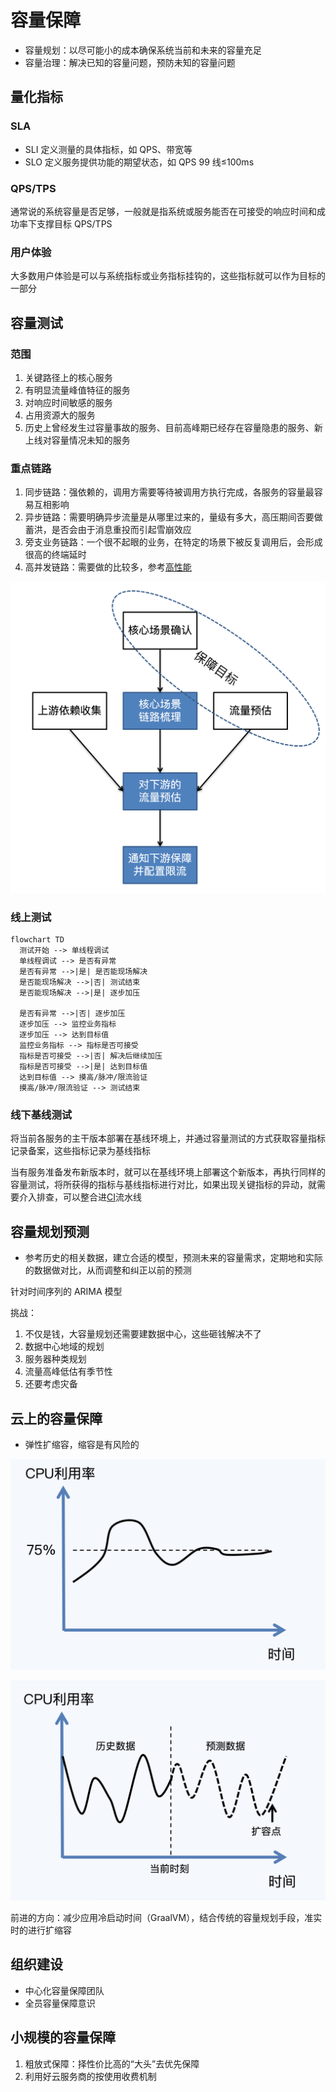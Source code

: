 # 容量保障

- 容量规划：以尽可能小的成本确保系统当前和未来的容量充足
- 容量治理：解决已知的容量问题，预防未知的容量问题

## 量化指标

### SLA

- SLI 定义测量的具体指标，如 QPS、带宽等
- SLO 定义服务提供功能的期望状态，如 QPS 99 线≤100ms

### QPS/TPS

通常说的系统容量是否足够，一般就是指系统或服务能否在可接受的响应时间和成功率下支撑目标 QPS/TPS

### 用户体验

大多数用户体验是可以与系统指标或业务指标挂钩的，这些指标就可以作为目标的一部分

## 容量测试

### 范围

1. 关键路径上的核心服务
2. 有明显流量峰值特征的服务
3. 对响应时间敏感的服务
4. 占用资源大的服务
5. 历史上曾经发生过容量事故的服务、目前高峰期已经存在容量隐患的服务、新上线对容量情况未知的服务

### 重点链路

1. 同步链路：强依赖的，调用方需要等待被调用方执行完成，各服务的容量最容易互相影响
2. 异步链路：需要明确异步流量是从哪里过来的，量级有多大，高压期间否要做蓄洪，是否会由于消息重投而引起雪崩效应
3. 旁支业务链路：一个很不起眼的业务，在特定的场景下被反复调用后，会形成很高的终端延时
4. 高并发链路：需要做的比较多，参考[高性能](/软件工程/架构/系统设计/高并发.md)

![2022719111617](/assets/2022719111617.webp)

### 线上测试

```mermaid
flowchart TD
  测试开始 --> 单线程调试
  单线程调试 --> 是否有异常
  是否有异常 -->|是| 是否能现场解决
  是否能现场解决 -->|否| 测试结束
  是否能现场解决 -->|是| 逐步加压

  是否有异常 -->|否| 逐步加压
  逐步加压 --> 监控业务指标
  逐步加压 --> 达到目标值
  监控业务指标 --> 指标是否可接受
  指标是否可接受 -->|否| 解决后继续加压
  指标是否可接受 -->|是| 达到目标值
  达到目标值 --> 摸高/脉冲/限流验证
  摸高/脉冲/限流验证 --> 测试结束
```

### 线下基线测试

将当前各服务的主干版本部署在基线环境上，并通过容量测试的方式获取容量指标记录备案，这些指标记录为基线指标

当有服务准备发布新版本时，就可以在基线环境上部署这个新版本，再执行同样的容量测试，将所获得的指标与基线指标进行对比，如果出现关键指标的异动，就需要介入排查，可以整合进[CI](/运维/持续集成.md)流水线

## 容量规划预测

- 参考历史的相关数据，建立合适的模型，预测未来的容量需求，定期地和实际的数据做对比，从而调整和纠正以前的预测

针对时间序列的 ARIMA 模型

挑战：

1. 不仅是钱，大容量规划还需要建数据中心，这些砸钱解决不了
2. 数据中心地域的规划
3. 服务器种类规划
4. 流量高峰低估有季节性
5. 还要考虑灾备

## 云上的容量保障

- 弹性扩缩容，缩容是有风险的

![动态伸缩](/assets/2022718155631.webp)

![预测伸缩](/assets/2022718155652.webp)

前进的方向：减少应用冷启动时间（GraalVM），结合传统的容量规划手段，准实时的进行扩缩容

## 组织建设

- 中心化容量保障团队
- 全员容量保障意识

## 小规模的容量保障

1. 粗放式保障：择性价比高的“大头”去优先保障
2. 利用好云服务商的按使用收费机制
